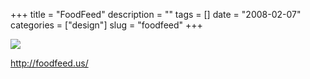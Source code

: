 +++
title = "FoodFeed"
description = ""
tags = []
date = "2008-02-07"
categories = ["design"]
slug = "foodfeed"
+++


 

  <div id="screens-thumbs" class="clearfix">
    <div class="txt-center" id="design-submission"><a href="http://foodfeed.us/"><img id='bluga-thumbnail-964' class='bluga-thumbnail large' src='/media/bluga/
wt47f27ef1f2a38_0.jpg'/></a></div>  
  </div>   
<p><a href="http://foodfeed.us/">http://foodfeed.us/</a></p>





